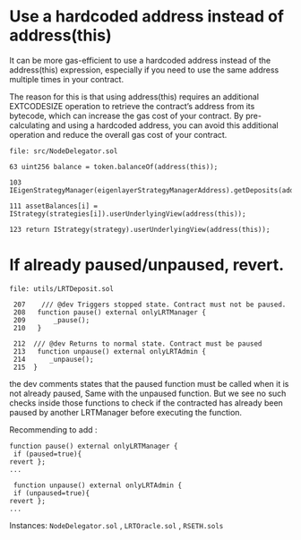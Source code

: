 # Use a hardcoded address instead of address(this)

It can be more gas-efficient to use a hardcoded address instead of the address(this) expression, 
especially if you need to use the same address multiple times in your contract.

The reason for this is that using address(this) requires an additional EXTCODESIZE operation to retrieve the contract’s address from its bytecode,
 which can increase the gas cost of your contract. By pre-calculating and using a hardcoded address,
 you can avoid this additional operation and reduce the overall gas cost of your contract.

``` solidity
file: src/NodeDelegator.sol

63 uint256 balance = token.balanceOf(address(this));

103 IEigenStrategyManager(eigenlayerStrategyManagerAddress).getDeposits(address(this));

111 assetBalances[i] = IStrategy(strategies[i]).userUnderlyingView(address(this));
 
123 return IStrategy(strategy).userUnderlyingView(address(this));

```

 # If already paused/unpaused, revert.

``` solidity
file: utils/LRTDeposit.sol 

 207    /// @dev Triggers stopped state. Contract must not be paused.
 208   function pause() external onlyLRTManager {
 209       _pause();
 210   }

 212  /// @dev Returns to normal state. Contract must be paused
 213   function unpause() external onlyLRTAdmin {
 214      _unpause();
 215  }

```
the dev comments states that the paused function must be called when it is not already paused, Same with the unpaused function.
But we see no such checks inside those functions to check if the contracted has already been paused by another LRTManager before
executing the function.

Recommending to add :

``` solidity
function pause() external onlyLRTManager {
 if (paused=true){
revert };
... 

```

``` solidity
 function unpause() external onlyLRTAdmin {
 if (unpaused=true){
revert };
...

```

Instances: `NodeDelegator.sol` , `LRTOracle.sol` , `RSETH.sols`